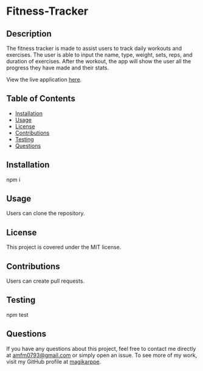 # Fitness-Tracker

## Description 

The fitness tracker is made to assist users to track daily workouts and exercises. The user is able to input the name, type, weight, sets, reps, and duration of exercises. After the workout, the app will show the user all the progress they have made and their stats.

View the live application [here](https://stark-thicket-49394.herokuapp.com/).

## Table of Contents
  * [Installation](#Installation)
  * [Usage](#Usage)
  * [License](#License)
  * [Contributions](#Contributions)
  * [Testing](#Testing)
  * [Questions](#Questions)

  ## Installation
  npm i

  ## Usage
  Users can clone the repository.

  ## License
  This project is covered under the MIT license. 

  ## Contributions
  Users can create pull requests.

  ## Testing
  npm test

  ## Questions
  If you have any questions about this project, feel free to contact me directly at amfm0793@gmail.com or simply open an issue. To see more of my work, visit my GitHub profile at [magikarppe](https://github.com/magikarppe/).
